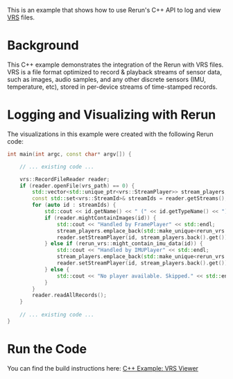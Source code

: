 <!--[metadata]
title = "VRS Viewer"
source = "https://github.com/rerun-io/cpp-example-vrs"
tags = ["2D", "3D", "vrs", "viewer", "C++"]
thumbnail = "https://static.rerun.io/vrs-viewer/28da92ebc2f0bccd5cf904314d2f8b0b0c45c879/480w.png"
thumbnail_dimensions = [480, 480]
-->
[//]: # (> VRS is a file format optimized to record & playback streams of sensor data, such as images, audio samples, and any other discrete sensors &#40;IMU, temperature, etc&#41;, stored in per-device streams of time-stamped records.)

[//]: # (You can find the example at <https://github.com/rerun-io/cpp-example-vrs>.)

<picture>
  <img src="https://static.rerun.io/cpp-example-vrs/c765460d4448da27bb9ee2a2a15f092f82a402d2/full.png" alt="">
  <source media="(max-width: 480px)" srcset="https://static.rerun.io/cpp-example-vrs/c765460d4448da27bb9ee2a2a15f092f82a402d2/480w.png">
  <source media="(max-width: 768px)" srcset="https://static.rerun.io/cpp-example-vrs/c765460d4448da27bb9ee2a2a15f092f82a402d2/768w.png">
  <source media="(max-width: 1024px)" srcset="https://static.rerun.io/cpp-example-vrs/c765460d4448da27bb9ee2a2a15f092f82a402d2/1024w.png">
</picture>

This is an example that shows how to use Rerun's C++ API to log and view [VRS](https://github.com/facebookresearch/vrs) files.


[//]: # (# Used Rerun Types)

[//]: # (???)

# Background
This C++ example demonstrates the integration of the Rerun with VRS files. 
VRS is a file format optimized to record & playback streams of sensor data, such as images, audio samples, and any other discrete sensors (IMU, temperature, etc), stored in per-device streams of time-stamped records. 

# Logging and Visualizing with Rerun

The visualizations in this example were created with the following Rerun code:

```cpp
int main(int argc, const char* argv[]) {

    // ... existing code ...

    vrs::RecordFileReader reader;
    if (reader.openFile(vrs_path) == 0) {
        std::vector<std::unique_ptr<vrs::StreamPlayer>> stream_players;
        const std::set<vrs::StreamId>& streamIds = reader.getStreams();
        for (auto id : streamIds) {
            std::cout << id.getName() << " (" << id.getTypeName() << ")" << ": ";
            if (reader.mightContainImages(id)) {
                std::cout << "Handled by FramePlayer" << std::endl;
                stream_players.emplace_back(std::make_unique<rerun_vrs::FramePlayer>(id, rec));
                reader.setStreamPlayer(id, stream_players.back().get());
            } else if (rerun_vrs::might_contain_imu_data(id)) {
                std::cout << "Handled by IMUPlayer" << std::endl;
                stream_players.emplace_back(std::make_unique<rerun_vrs::IMUPlayer>(id, rec));
                reader.setStreamPlayer(id, stream_players.back().get());
            } else {
                std::cout << "No player available. Skipped." << std::endl;
            }
        }
        reader.readAllRecords();
    }
    
    // ... existing code ...
}
```



# Run the Code
You can find the build instructions here: [C++ Example: VRS Viewer](https://github.com/rerun-io/cpp-example-vrs)

